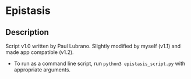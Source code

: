# Epistasis
## Description
Script v1.0 written by Paul Lubrano. Slightly modified by myself (v1.1) and made app compatible (v1.2).

* To run as a command line script, run `python3 epistasis_script.py` with appropriate arguments.